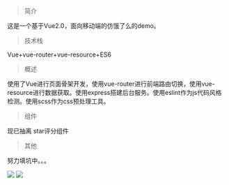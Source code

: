 
>简介

这是一个基于Vue2.0，面向移动端的仿饿了么的demo。
>技术栈

Vue+vue-router+vue-resource+ES6
>概述

使用了Vue进行页面骨架开发，使用vue-router进行前端路由切换，使用vue-resource进行数据获取。使用express搭建后台服务。使用eslint作为js代码风格检测。使用scss作为css预处理工具。

>组件

现已抽离 star评分组件

>其他

努力填坑中。。。


![](https://github.com/yy523697597/eleme/blob/master/resource/%E5%A4%96%E5%8D%9601_%E5%95%86%E5%93%81%E9%A1%B5.jpg?raw=false)
![](https://github.com/yy523697597/eleme/blob/master/resource/%E5%A4%96%E5%8D%9602_%E5%95%86%E5%93%81%E9%A1%B5_%E5%85%AC%E5%91%8A%E5%8F%8A%E4%BC%98%E6%83%A0%E4%BF%A1%E6%81%AF.jpg?raw=false)